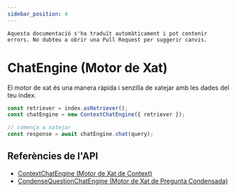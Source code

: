 ```yaml
---
sidebar_position: 4
---
```


`Aquesta documentació s'ha traduït automàticament i pot contenir errors. No dubteu a obrir una Pull Request per suggerir canvis.`

# ChatEngine (Motor de Xat)

El motor de xat és una manera ràpida i senzilla de xatejar amb les dades del teu índex.

```typescript
const retriever = index.asRetriever();
const chatEngine = new ContextChatEngine({ retriever });

// comença a xatejar
const response = await chatEngine.chat(query);
```

## Referències de l'API

- [ContextChatEngine (Motor de Xat de Context)](../../api/classes/ContextChatEngine.md)
- [CondenseQuestionChatEngine (Motor de Xat de Pregunta Condensada)](../../api/classes/ContextChatEngine.md)
